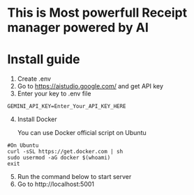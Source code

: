 # This is Most powerfull Receipt manager powered by AI

# Install guide
1. Create .env
2. Go to https://aistudio.google.com/ and get API key
3. Enter your key to .env file
```
GEMINI_API_KEY=Enter_Your_API_KEY_HERE
```
4. Install Docker

    You can use Docker official script on Ubuntu
```
#On Ubuntu
curl -sSL https://get.docker.com | sh
sudo usermod -aG docker $(whoami)
exit
```

5. Run the command below to start server
6. Go to http://localhost:5001
